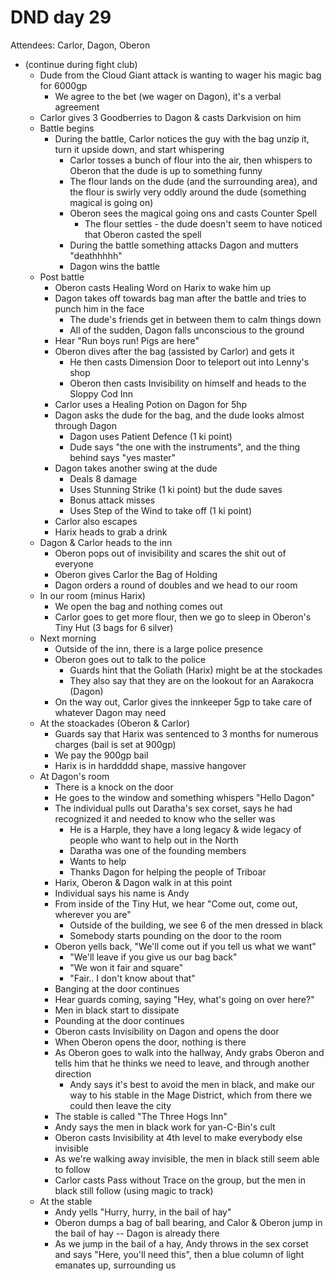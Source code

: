 # DND day 29
Attendees: Carlor, Dagon, Oberon

- (continue during fight club)
    - Dude from the Cloud Giant attack is wanting to wager his magic bag for 6000gp
        - We agree to the bet (we wager on Dagon), it's a verbal agreement
    - Carlor gives 3 Goodberries to Dagon & casts Darkvision on him
    - Battle begins
        - During the battle, Carlor notices the guy with the bag unzip it, turn it upside down, and start whispering
            - Carlor tosses a bunch of flour into the air, then whispers to Oberon that the dude is up to something funny
            - The flour lands on the dude (and the surrounding area), and the flour is swirly very oddly around the dude (something magical is going on)
            - Oberon sees the magical going ons and casts Counter Spell
                - The flour settles - the dude doesn't seem to have noticed that Oberon casted the spell
            - During the battle something attacks Dagon and mutters "deathhhhh"
            - Dagon wins the battle
    - Post battle
        - Oberon casts Healing Word on Harix to wake him up
        - Dagon takes off towards bag man after the battle and tries to punch him in the face
            - The dude's friends get in between them to calm things down
            - All of the sudden, Dagon falls unconscious to the ground
        - Hear "Run boys run! Pigs are here"
        - Oberon dives after the bag (assisted by Carlor) and gets it
            - He then casts Dimension Door to teleport out into Lenny's shop
            - Oberon then casts Invisibility on himself and heads to the Sloppy Cod Inn
        - Carlor uses a Healing Potion on Dagon for 5hp
        - Dagon asks the dude for the bag, and the dude looks almost through Dagon
            - Dagon uses Patient Defence (1 ki point)
            - Dude says "the one with the instruments", and the thing behind says "yes master"
        - Dagon takes another swing at the dude
            - Deals 8 damage
            - Uses Stunning Strike (1 ki point) but the dude saves
            - Bonus attack misses
            - Uses Step of the Wind to take off (1 ki point)
        - Carlor also escapes
        - Harix heads to grab a drink
    - Dagon & Carlor heads to the inn
        - Oberon pops out of invisibility and scares the shit out of everyone
        - Oberon gives Carlor the Bag of Holding
        - Dagon orders a round of doubles and we head to our room
    - In our room (minus Harix)
        - We open the bag and nothing comes out
        - Carlor goes to get more flour, then we go to sleep in Oberon's Tiny Hut (3 bags for 6 silver)
    - Next morning
        - Outside of the inn, there is a large police presence
        - Oberon goes out to talk to the police
            - Guards hint that the Goliath (Harix) might be at the stockades
            - They also say that they are on the lookout for an Aarakocra (Dagon)
        - On the way out, Carlor gives the innkeeper 5gp to take care of whatever Dagon may need
    - At the stoackades (Oberon & Carlor)
        - Guards say that Harix was sentenced to 3 months for numerous charges (bail is set at 900gp)
        - We pay the 900gp bail
        - Harix is in harddddd shape, massive hangover
    - At Dagon's room
        - There is a knock on the door
        - He goes to the window and something whispers "Hello Dagon"
        - The individual pulls out Daratha's sex corset, says he had recognized it and needed to know who the seller was
            - He is a Harple, they have a long legacy & wide legacy of people who want to help out in the North
            - Daratha was one of the founding members
            - Wants to help
            - Thanks Dagon for helping the people of Triboar
        - Harix, Oberon & Dagon walk in at this point
        - Individual says his name is Andy
        - From inside of the Tiny Hut, we hear "Come out, come out, wherever you are"
            - Outside of the building, we see 6 of the men dressed in black
            - Somebody starts pounding on the door to the room
        - Oberon yells back, "We'll come out if you tell us what we want"
            - "We'll leave if you give us our bag back"
            - "We won it fair and square"
            - "Fair.. I don't know about that"
        - Banging at the door continues
        - Hear guards coming, saying "Hey, what's going on over here?"
        - Men in black start to dissipate
        - Pounding at the door continues
        - Oberon casts Invisibility on Dagon and opens the door
        - When Oberon opens the door, nothing is there
        - As Oberon goes to walk into the hallway, Andy grabs Oberon and tells him that he thinks we need to leave, and through another direction
            - Andy says it's best to avoid the men in black, and make our way to his stable in the Mage District, which from there we could then leave the city
        - The stable is called "The Three Hogs Inn"
        - Andy says the men in black work for yan-C-Bin's cult
        - Oberon casts Invisibility at 4th level to make everybody else invisible
        - As we're walking away invisible, the men in black still seem able to follow
        - Carlor casts Pass without Trace on the group, but the men in black still follow (using magic to track)
    - At the stable
        - Andy yells "Hurry, hurry, in the bail of hay"
        - Oberon dumps a bag of ball bearing, and Calor & Oberon jump in the bail of hay -- Dagon is already there
        - As we jump in the bail of a hay, Andy throws in the sex corset and says "Here, you'll need this", then a blue column of light emanates up, surrounding us
